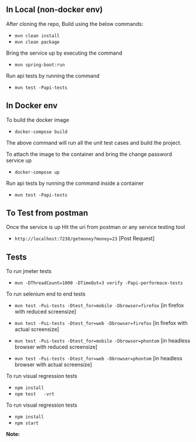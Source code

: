In Local  (non-docker env)
-
After cloning the repo,
Build using the below commands:
- `mvn clean install`
- `mvn clean package`

Bring the service up by executing the command
- `mvn spring-boot:run`

Run api tests by running the command 
- `mvn test -Papi-tests`


In Docker env
-

To build the docker image
- `docker-compose build`

The above command will run all the unit test cases and build the project.

To attach the image to the container and bring the change password service up
- `docker-compose up`

Run api tests by running the command inside a container
- `mvn test -Papi-tests`

To Test from postman
-

Once the service is up Hit the uri from postman or any service testing tool
- `http://localhost:7238/getmoney?money=23`  [Post Request]

Tests
-

To run jmeter tests
- `mvn -DThreadCount=1000 -DTimeOut=3 verify -Papi-performace-tests` 

To run selenium end to end tests
- `mvn test -Pui-tests -Dtest_for=mobile -Dbrowser=firefox` [in firefox with reduced screensize]

- `mvn test -Pui-tests -Dtest_for=web -Dbrowser=firefox` [in firefox with actual screensize]

- `mvn test -Pui-tests -Dtest_for=mobile -Dbrowser=phontom` [in headless browser with reduced screensize]

- `mvn test -Pui-tests -Dtest_for=web -Dbrowser=phontom` [in headless browser with actual screensize]

To run visual regression tests
- `npm install`
- `npm test   -vrt`

To run visual regression tests
- `npm install`
- `npm start`



**Note:**



